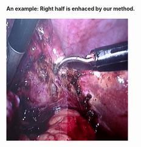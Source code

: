 
#### An example: Right half is enhaced by our method.
![alt text][gif]

[gif]:/videos/example1.gif

